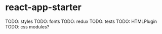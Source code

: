 # react-app-starter

TODO: styles
TODO: fonts
TODO: redux
TODO: tests
TODO: HTMLPlugin
TODO: css modules?